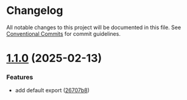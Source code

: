 # Changelog

All notable changes to this project will be documented in this file. See
[Conventional Commits](https://conventionalcommits.org) for commit guidelines.

# [1.1.0](https://github.com/thavixt/thavixt-scrollbar/compare/v1.0.0...v1.1.0) (2025-02-13)


### Features

* add default export ([26707b8](https://github.com/thavixt/thavixt-scrollbar/commit/26707b8ea866fb84f0396d6dab7591253bf7ec6d))
